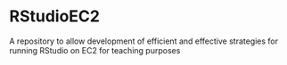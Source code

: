 RStudioEC2
==========

A repository to allow development of efficient and effective strategies for running RStudio on EC2 for teaching purposes
